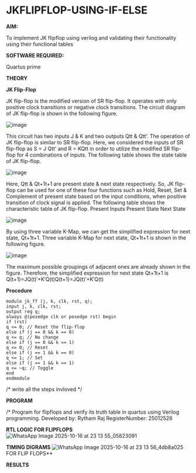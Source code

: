 # JKFLIPFLOP-USING-IF-ELSE

**AIM:** 

To implement  JK flipflop using verilog and validating their functionality using their functional tables

**SOFTWARE REQUIRED:**

Quartus prime

**THEORY**

**JK Flip-Flop**

JK flip-flop is the modified version of SR flip-flop. It operates with only positive clock transitions or negative clock transitions. The circuit diagram of JK flip-flop is shown in the following figure.

![image](https://github.com/naavaneetha/JKFLIPFLOP-USING-IF-ELSE/assets/154305477/a649c30b-232b-4558-b188-fd6c09845180)


This circuit has two inputs J & K and two outputs Qtt & Qtt’. The operation of JK flip-flop is similar to SR flip-flop. Here, we considered the inputs of SR flip-flop as S = J Qtt’ and R = KQtt in order to utilize the modified SR flip-flop for 4 combinations of inputs. The following table shows the state table of JK flip-flop.

![image](https://github.com/naavaneetha/JKFLIPFLOP-USING-IF-ELSE/assets/154305477/c4360742-e8a8-4937-b089-c46c0433f9a3)

 
Here, Qtt & Qt+1t+1 are present state & next state respectively. So, JK flip-flop can be used for one of these four functions such as Hold, Reset, Set & Complement of present state based on the input conditions, when positive transition of clock signal is applied. The following table shows the characteristic table of JK flip-flop. Present Inputs Present State Next State
 
![image](https://github.com/naavaneetha/JKFLIPFLOP-USING-IF-ELSE/assets/154305477/6c275261-a6d5-4c37-a3a7-1e88ca11c4cd)

By using three variable K-Map, we can get the simplified expression for next state, Qt+1t+1. Three variable K-Map for next state, Qt+1t+1 is shown in the following figure.
 
![image](https://github.com/naavaneetha/JKFLIPFLOP-USING-IF-ELSE/assets/154305477/5174f41b-0ce0-4329-a372-6d1943ea6673)

The maximum possible groupings of adjacent ones are already shown in the figure. Therefore, the simplified expression for next state Qt+1t+1 is Q(t+1)=JQ(t)′+K′Q(t)Q(t+1)=JQ(t)′+K′Q(t)

**Procedure**
```
module jk_ff (j, k, clk, rst, q); 
input j, k, clk, rst; 
output reg q; 
always @(posedge clk or posedge rst) begin 
if (rst) 
q <= 0; // Reset the flip-flop 
else if (j == 0 && k == 0) 
q <= q; // No change 
else if (j == 0 && k == 1) 
q <= 0; // Reset 
else if (j == 1 && k == 0) 
q <= 1; // Set 
else if (j == 1 && k == 1) 
q <= ~q; // Toggle 
end 
endmodule
```
/* write all the steps invloved */

**PROGRAM**

/* Program for flipflops and verify its truth table in quartus using Verilog programming. 
Developed by: Rytham Raj  RegisterNumber: 25012528

**RTL LOGIC FOR FLIPFLOPS**
![WhatsApp Image 2025-10-16 at 23 13 55_05823091](https://github.com/user-attachments/assets/cdaf5ed1-1415-4cd2-84c8-02d9e9d5f553)

**TIMING DIGRAMS**
![WhatsApp Image 2025-10-16 at 23 13 56_4db8a025](https://github.com/user-attachments/assets/652363e7-8a94-471c-bd66-a79d56a8b440)
FOR FLIP FLOPS**

**RESULTS**
